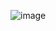 ![image](https://github.com/xuzhen0913/electronic-system-designation/assets/89559018/9f9298aa-8740-4ee9-9fc7-61a04f198707)
